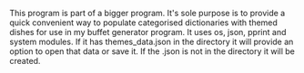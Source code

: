 This program is part of a bigger program. 
It's sole purpose is to provide a quick convenient way to populate categorised dictionaries with themed dishes for use in my buffet generator program. It uses os, json, pprint and system modules. If it has themes_data.json in the directory it will provide an option to open that data or save it. If the .json is not in the directory it will be created.
